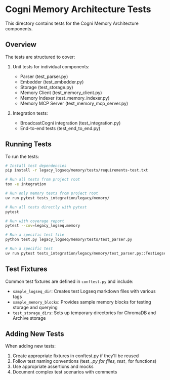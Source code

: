 # Cogni Memory Architecture Tests

This directory contains tests for the Cogni Memory Architecture components.

## Overview

The tests are structured to cover:

1. Unit tests for individual components:
   - Parser (test_parser.py)
   - Embedder (test_embedder.py)
   - Storage (test_storage.py)
   - Memory Client (test_memory_client.py)
   - Memory Indexer (test_memory_indexer.py)
   - Memory MCP Server (test_memory_mcp_server.py)

2. Integration tests:
   - BroadcastCogni integration (test_integration.py)
   - End-to-end tests (test_end_to_end.py)

## Running Tests

To run the tests:

```bash
# Install test dependencies
pip install -r legacy_logseq/memory/tests/requirements-test.txt

# Run all tests from project root
tox -e integration

# Run only memory tests from project root
uv run pytest tests_integration/legacy/memory/

# Run all tests directly with pytest
pytest

# Run with coverage report
pytest --cov=legacy_logseq.memory

# Run a specific test file
python test.py legacy_logseq/memory/tests/test_parser.py

# Run a specific test
uv run pytest tests_integration/legacy/memory/test_parser.py::TestLogseqParser::test_extract_blocks_with_tags
```

## Test Fixtures

Common test fixtures are defined in `conftest.py` and include:

- `sample_logseq_dir`: Creates test Logseq markdown files with various tags
- `sample_memory_blocks`: Provides sample memory blocks for testing storage and querying
- `test_storage_dirs`: Sets up temporary directories for ChromaDB and Archive storage

## Adding New Tests

When adding new tests:

1. Create appropriate fixtures in conftest.py if they'll be reused
2. Follow test naming conventions (test_*.py for files, test_* for functions)
3. Use appropriate assertions and mocks
4. Document complex test scenarios with comments 